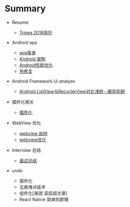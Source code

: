 # Summary

* Resume
	* [Trinea 2018简历](/androidnote/resume/trinea.md)

* Android app
	* [app瘦身](/androidnote/app/thinApk.md)
	* [Android 架构](/androidnote/app/architeture.md)
	* [Android性能优化](/androidnote/app/performance.md)
	* [热修复](/androidnote/app/hotfix.md)

* Android Framework Ui analyze
	* [Android ListView与RecyclerView对比浅析--缓存机制](https://mp.weixin.qq.com/s/_1-5REzMQibPLcK79Hz4gg)
	
* 插件化相关
	* [插件化](/androidnote/app/plugins.md)

* WebView 优化
	* [webview 劫持](/androidnote/app/httpdns.md)
	* [webview优化](/androidnote/app/webview.md)

* Interview 总结
	* [面试总结](/androidnote/app/interview/interviewNote.md)

* undo
	* 插件化
	* 无痕埋点技术
	* 组件化[美团 梁启超文章]
	* React Native 简单的原理